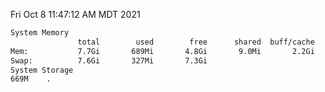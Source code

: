 Fri Oct  8 11:47:12 AM MDT 2021
```bash
System Memory
               total        used        free      shared  buff/cache   available
Mem:           7.7Gi       689Mi       4.8Gi       9.0Mi       2.2Gi       6.7Gi
Swap:          7.6Gi       327Mi       7.3Gi
System Storage
669M	.
```
```bash
